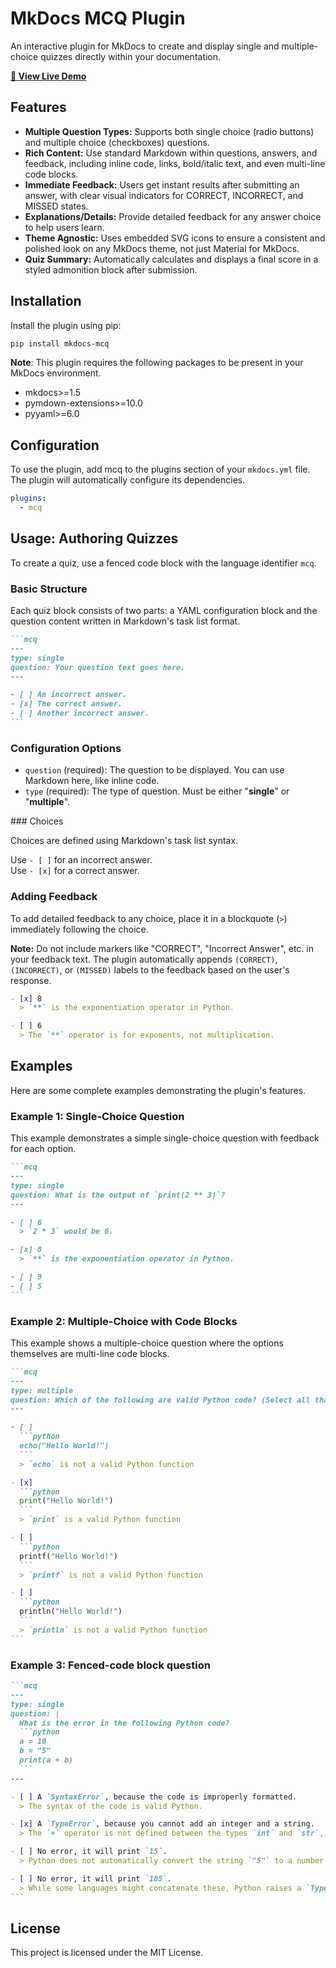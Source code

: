 # MkDocs MCQ Plugin


An interactive plugin for MkDocs to create and display single and multiple-choice quizzes directly within your documentation.

**[📖 View Live Demo](https://broktoram.github.io/mkdocs-mcq/)**

## Features

- **Multiple Question Types:** Supports both single choice (radio buttons) and multiple choice (checkboxes) questions.
- **Rich Content:** Use standard Markdown within questions, answers, and feedback, including inline code, links, bold/italic text, and even multi-line code blocks.
- **Immediate Feedback:** Users get instant results after submitting an answer, with clear visual indicators for CORRECT, INCORRECT, and MISSED states.
- **Explanations/Details:** Provide detailed feedback for any answer choice to help users learn.
- **Theme Agnostic:** Uses embedded SVG icons to ensure a consistent and polished look on any MkDocs theme, not just Material for MkDocs.
- **Quiz Summary:** Automatically calculates and displays a final score in a styled admonition block after submission.

## Installation

Install the plugin using pip:

```bash
pip install mkdocs-mcq
```

**Note**: This plugin requires the following packages to be present in your MkDocs environment.

- mkdocs>=1.5
- pymdown-extensions>=10.0
- pyyaml>=6.0

## Configuration

To use the plugin, add mcq to the plugins section of your `mkdocs.yml` file. The plugin will automatically configure its dependencies.

```yaml
plugins:
  - mcq
```

## Usage: Authoring Quizzes

To create a quiz, use a fenced code block with the language identifier `mcq`.

### Basic Structure

Each quiz block consists of two parts: a YAML configuration block and the question content written in Markdown's task list format.

````md
```mcq
---
type: single
question: Your question text goes here.
---

- [ ] An incorrect answer.
- [x] The correct answer.
- [ ] Another incorrect answer.
```
````

### Configuration Options

- `question` (required): The question to be displayed. You can use Markdown here, like inline code.  
- `type` (required): The type of question. Must be either "**single**" or "**multiple**".

### Choices

Choices are defined using Markdown's task list syntax.

Use `- [ ]` for an incorrect answer.  
Use `- [x]` for a correct answer.

### Adding Feedback

To add detailed feedback to any choice, place it in a blockquote (`>`) immediately following the choice.

**Note:** Do not include markers like "CORRECT", "Incorrect Answer", etc. in your feedback text. The plugin automatically appends `(CORRECT)`, `(INCORRECT)`, or `(MISSED)` labels to the feedback based on the user's response.

```md
- [x] 8
  > `**` is the exponentiation operator in Python.

- [ ] 6
  > The `**` operator is for exponents, not multiplication.
```

## Examples

Here are some complete examples demonstrating the plugin's features.

### Example 1: Single-Choice Question

This example demonstrates a simple single-choice question with feedback for each option.

````md
```mcq
---
type: single
question: What is the output of `print(2 ** 3)`?
---

- [ ] 6
  > `2 * 3` would be 6.

- [x] 8
  > `**` is the exponentiation operator in Python.

- [ ] 9
- [ ] 5
```
````

### Example 2: Multiple-Choice with Code Blocks

This example shows a multiple-choice question where the options themselves are multi-line code blocks.

````md
```mcq
---
type: multiple
question: Which of the following are valid Python code? (Select all that apply)
---

- [ ]
  ```python
  echo("Hello World!")
  ```
  > `echo` is not a valid Python function

- [x] 
  ```python
  print("Hello World!")
  ```
  > `print` is a valid Python function

- [ ] 
  ```python
  printf("Hello World!")
  ```
  > `printf` is not a valid Python function

- [ ] 
  ```python
  println("Hello World!")
  ```
  > `println` is not a valid Python function
```
````

### Example 3: Fenced-code block question

````md
```mcq
---
type: single
question: |
  What is the error in the following Python code?
  ```python
  a = 10
  b = "5"
  print(a + b)
  ```
---

- [ ] A `SyntaxError`, because the code is improperly formatted.
  > The syntax of the code is valid Python.

- [x] A `TypeError`, because you cannot add an integer and a string.
  > The `+` operator is not defined between the types `int` and `str`, which raises a `TypeError`.

- [ ] No error, it will print `15`.
  > Python does not automatically convert the string `"5"` to a number in this context.

- [ ] No error, it will print `105`.
  > While some languages might concatenate these, Python raises a `TypeError` instead.
```
````

## License

This project is licensed under the MIT License.

